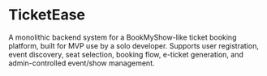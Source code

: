 # TicketEase
A monolithic backend system for a BookMyShow-like ticket booking platform, built for MVP use by a solo developer. Supports user registration, event discovery, seat selection, booking flow, e-ticket generation, and admin-controlled event/show management.
